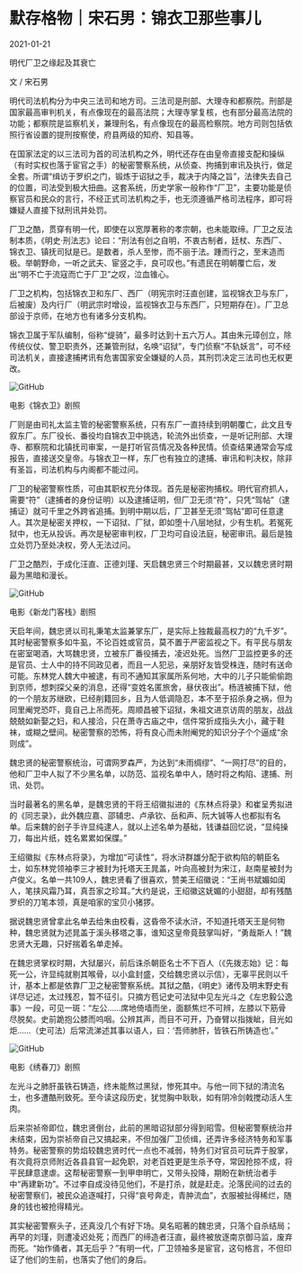 # 默存格物｜宋石男：锦衣卫那些事儿

2021-01-21

明代厂卫之缘起及其衰亡

文 / 宋石男

明代司法机构分为中央三法司和地方司。三法司是刑部、大理寺和都察院。刑部是国家最高审判机关，有点像现在的最高法院；大理寺掌复核，也有部分最高法院的功能；都察院是监察机关，兼理刑名，有点像现在的最高检察院。地方司则包括依照行省设置的提刑按察使，府县两级的知府、知县等。

在国家法定的以三法司为首的司法机构之外，明代还存在由皇帝直接支配和操纵（有时实权也落于宦官之手）的秘密警察系统，从侦查、拘捕到审讯及执行，做足全套。所谓“缉访于罗织之门，锻炼于诏狱之手，裁决于内降之旨”，法律失去自己的位置，司法受到极大扭曲。这套系统，历史学家一般称作“厂卫”，主要功能是侦察官员和民众的言行，不经正式司法机构之手，也无须遵循严格司法程序，即可将嫌疑人直接下狱刑讯并处罚。

厂卫之酷，贯穿有明一代，即使在以宽厚著称的孝宗朝，也未能取缔。厂卫之反法制本质，《明史·刑法志》论曰：“刑法有创之自明，不衷古制者，廷杖、东西厂、锦衣卫、镇抚司狱是已。是数者，杀人至惨，而不丽于法。踵而行之，至末造而极。举朝野命，一听之武夫、宦竖之手，良可叹也。”有遗民在明朝覆亡后，发出“明不亡于流寇而亡于厂卫”之叹，泣血锥心。

厂卫之机构，包括锦衣卫和东厂、西厂（明宪宗时汪直创建，监视锦衣卫与东厂，后被废）及内行厂（明武宗时增设，监视锦衣卫与东西厂，只短期存在）。厂卫总部设于京师，在地方也有诸多分支机构。

锦衣卫属于军队编制，俗称“缇骑”，最多时达到十五六万人。其由朱元璋创立，除传统仪仗、警卫职责外，还兼管刑狱，名唤“诏狱”，专门侦察“不轨妖言”，可不经司法机关，直接逮捕拷讯有危害国家安全嫌疑的人员，其刑罚决定三法司也无权更改。

![GitHub](https://chinadigitaltimes.net/chinese/files/2021/01/post-661748-600991ecd2c30.)

电影《锦衣卫》剧照

厂则是由司礼太监主管的秘密警察系统，只有东厂一直持续到明朝覆亡，此文且专叙东厂。东厂役长、番役均自锦衣卫中挑选，轮流外出侦查，一是听记刑部、大理寺、都察院和北镇抚司审案，一是打听官员情况及各种民情。侦查结果通常会写成报告，直接送交皇帝。与锦衣卫一样，东厂也有独立的逮捕、审讯和判决权，除非有圣旨，司法机构与内阁都不能过问。

厂卫的秘密警察性质，可由其职权充分体现。首先是秘密拘捕权。明代官府抓人，需要“符”（逮捕者的身份证明）以及逮捕证明，但厂卫无须“符”，只凭“驾帖”（逮捕证）就可千里之外跨省追捕。到明中期以后，厂卫甚至无须“驾帖”即可任意逮人。其次是秘密关押权，一下诏狱、厂狱，即如堕十八层地狱，少有生机。若冤死狱中，也无从投诉。再次是秘密审判权，厂卫均可自设法庭，秘密审讯。最后是独立处罚乃至处决权，旁人无法过问。

厂卫之酷烈，于成化汪直、正德刘瑾、天启魏忠贤三个时期最甚，又以魏忠贤时期最为黑暗和漫长。

![GitHub](https://chinadigitaltimes.net/chinese/files/2021/01/post-661748-600991eecbda5.)

电影《新龙门客栈》剧照

天启年间，魏忠贤以司礼秉笔太监兼掌东厂，是实际上独裁最高权力的“九千岁”。其时秘密警察多如牛虱，不论百姓或官员，莫不置于严密监视之下。有平民与朋友在密室喝酒，大骂魏忠贤，立被东厂番役捕去，凌迟处死。当然厂卫监控更多的还是官员、士人中的持不同政见者，而且一人犯忌，亲朋好友皆受株连，随时有送命可能。东林党人魏大中被逮，有司不通知其家属所系何地，大中的儿子只能偷偷跑到京师，想刺探父亲的消息，还得“变姓名匿旅舍，昼伏夜出”。杨涟被捕下狱，他的一个朋友苏继欧，已经削籍回乡，且为人低调隐忍，本不至于招杀身之祸，但为同里阉党恐吓，竟自己上吊而死。周顺昌被下诏狱，朱祖文进京访周的朋友，战战兢兢如新娶之妇，和人接洽，只在萧寺古庙之中，信件常折成指头大小，藏于鞋袜，或糊之壁间。秘密警察的恐怖，将有良心而未附阉党的知识分子个个逼成“余则成”。

魏忠贤的秘密警察统治，可谓网罗森严，为达到“未雨绸缪”、“一网打尽”的目的，他和厂卫中人拟了不少黑名单，以防范、监视名单中人，随时将之构陷、逮捕、刑讯、处罚。

当时最著名的黑名单，是魏忠贤的干将王绍徽拟进的《东林点将录》和崔呈秀拟进的《同志录》，此外魏应嘉、邵辅忠、卢承钦、岳和声、阮大铖等人也都拟有名单。后来魏的刽子手许显纯逮人，就以上述名单为基础，钱谦益回忆说，“显纯操刀，每出片纸，姓名累累如保牒。”

王绍徽拟《东林点将录》，为增加“可读性”，将水浒群雄分配于欲构陷的朝臣名士，如东林党领袖李三才被封为托塔天王晁盖，叶向高被封为宋江，赵南星被封为卢俊义。名单一共109人，魏忠贤看了很喜欢，赞美王绍徽说：“王尚书斌媚如闺人，笔挟风霜乃耳，真吾家之珍耳。”大约是说，王绍徽这妩媚的小甜甜，却有残酷罗织的刀笔本领，真是咱家的宝贝小猪猡。

据说魏忠贤曾拿此名单去给朱由校看，这昏帝不读水浒，不知道托塔天王是何物种，魏忠贤就为述晁盖于溪头移塔之事，谁知这皇帝竟鼓掌叫好，“勇哉斯人！”魏忠贤大无趣，只好揣着名单走掉。

在魏忠贤掌权时期，大狱屡兴，前后诛杀朝臣名士不下百人（《先拨志始》记：每死一公，许显纯就剔其喉骨，以小盒封盛，交给魏忠贤以示信），无辜平民则以千计，基本上都是依靠厂卫之秘密警察系统。其狱之酷，《明史》诸传及明末野史有详尽记述，太过残忍，暂不征引。只摘方苞记史可法狱中见左光斗之《左忠毅公逸事》一段，可见一斑：“左公……席地倚墙而坐，面额焦烂不可辨，左膝以下筋骨尽脱矣。史前跪抱公膝而呜咽。公辨其声，而目不可开，乃奋臂以指拨眦，目光如炬……（史可法）后常流涕述其事以语人，曰：‘吾师肺肝，皆铁石所铸造也’。”

![GitHub](https://chinadigitaltimes.net/chinese/files/2021/01/post-661748-600991f0bbad4.)

电影《绣春刀》剧照

左光斗之肺肝虽铁石铸造，终未能熬过黑狱，惨死其中。与他一同下狱的清流名士，也多遭酷刑致死。至今读这段历史，犹觉胸中耿耿，如有阴冷剑戟搅动活人生肉。

后来崇祯帝即位，魏忠贤倒台，此前的黑暗诏狱部分得到昭雪。但秘密警察统治并未结束，因为崇祯帝自己又搞起来，不但加强厂卫侦缉，还弄许多经济特务和军事特务。秘密警察的势焰较魏忠贤时代一点也不减弱，特务们对官员可玩弄于股掌，有次竟将京师附近各县县官一起免职，对老百姓更是生杀予夺，常因抢掠不成，将平民肆意逮虐。这帮秘密警察一到甲申明亡，又带头投降，期盼在新统治者手中“再建新功”。不过李自成没待见他们，不是打杀，就是赶走。沦落民间的过去的秘密警察们，被民众追逐喊打，只得“哀号奔走，青肿流血”，衣服被扯得稀烂，随身的钱也被抢得精光。

其实秘密警察头子，还真没几个有好下场。臭名昭著的魏忠贤，只落个自杀结局；再早的刘瑾，则遭凌迟处死；而西厂的缔造者汪直，最终被放逐南京御马监，废弃而死。“始作俑者，其无后乎？”有明一代，厂卫领袖多是宦官，这句格言，不但印证了他们的生前，也落实了他们的身后。

